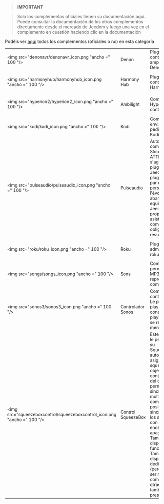 
>**IMPORTANT**

>Solo los complementos oficiales tienen su documentación aquí.. Puede consultar la documentación de los otros complementos directamente desde el mercado de Jeedom y luego una vez en el complemento en cuestión haciendo clic en la documentación


Podéis ver [aquí](https://market.jeedom.com/index.php?v=d&p=market&type=plugin&categorie=multimedia) todos los complementos (oficiales o no) en esta categoría

| | | | |
|--- | --- | --- | ---|
|<img src="denonavr/denonavr_icon.png "ancho =" 100 "/>|Denon|Plugin para controlar amplificadores Denon|[Documentación](denonavr / index.md) - [Mercado](https://market.jeedom.com/index.php?v = d & p = market_display & id = 2077)|
|<img src="harmonyhub/harmonyhub_icon.png "ancho =" 100 "/>|Harmony Hub|Plugin para controlar tu Harmony Hub|[Documentación](harmonhub / index.md) - [Mercado](https://market.jeedom.com/index.php?v = d & p = market_display & id = 1599)|
|<img src="hyperion2/hyperion2_icon.png "ancho =" 100 "/>|Ambilight|Complemento Hyperion para controlarlo|[Documentación](hyperion2 / index.md) - [Mercado](https://market.jeedom.com/index.php?v = d & p = market_display & id = 1909)|
|<img src="kodi/kodi_icon.png "ancho =" 100 "/>|Kodi|Complemento para enviar y recibir pedidos a / desde Kodi|[Documentación](kodi / index.md) - [Mercado](https://market.jeedom.com/index.php?v = d & p = market_display & id = 1398)|
|<img src="pulseaudio/pulseaudio_icon.png "ancho =" 100 "/>|Pulseaudio|Autor del complemento : Slobberbone.<br/>ATTENTION, il ne s'agit pas d'un plugin Officiel Jeedom mais d'un plugin développé par une tierce personne et dont l'évolution a été abandonnée. El equipo técnico de Jeedom proporcionará asistencia con este complemento sin obligación de resultado..|[Documentación](pulseaudio / index.md) - [Mercado](https://market.jeedom.com/index.php?v = d & p = market_display & id = 2704)|
|<img src="roku/roku_icon.png "ancho =" 100 "/>|Roku|Plugin para administrar tus rokus|[Documentación](roku / index.md) - [Mercado](https://market.jeedom.com/index.php?v = d & p = market_display & id = 2301)|
|<img src="songs/songs_icon.png "ancho =" 100 "/>|Sons|Complemento que permite agregar MP3 para reproducirlo con complementos TTS|[Documentación](canciones / índice.md) - [Mercado](https://market.jeedom.com/index.php?v = d & p = market_display & id = 3794)|
|<img src="sonos3/sonos3_icon.png "ancho =" 100 "/>|Controlador Sonos|Complemento de control de sonido. Le permite controlar play1,3,5, conectar, conectar AMP y playbar. Atención : se requiere al menos PHP 7.0|[Documentación](sonos3 / index.md) - [Mercado](https://market.jeedom.com/index.php?v = d & p = market_display & id = 1502)|
|<img src="squeezeboxcontrol/squeezeboxcontrol_icon.png "ancho =" 100 "/>|Control SqueezeBox|Este complemento le permite controlar su Squeezebox.Hace autodescubrimiento, asigna su squeezebox a los objetos correctos si contienen el nombre del objeto.También permite una gestión sincronizada multidireccional completa. La posibilidad de sincronizar todos los squeezeboxes con un solo clic, encenderlos, apagarlos, etc. También está disponible una función TTS. También está disponible un panel dedicado simple (pero que querrá ser muy completo).Muchas otras funciones también están presentes|[Documentación](squeezeboxcontrol / index.md) - [Mercado](https://market.jeedom.com/index.php?v = d & p = market_display & id = 1710)|
